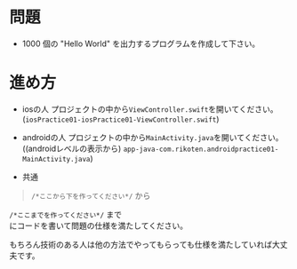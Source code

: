 # 問題
- 1000 個の "Hello World" を出力するプログラムを作成して下さい。

# 進め方
- iosの人
プロジェクトの中から`ViewController.swift`を開いてください。  
(`iosPractice01-iosPractice01-ViewController.swift`)  
  
- androidの人
プロジェクトの中から`MainActivity.java`を開いてください。  
((androidレベルの表示から) `app-java-com.rikoten.androidpractice01-MainActivity.java`)  
  
  
- 共通  
> `/*ここから下を作ってください*/` から  
  
`/*ここまでを作ってください*/` まで  
にコードを書いて問題の仕様を満たしてください。  
  
もちろん技術のある人は他の方法でやってもらっても仕様を満たしていれば大丈夫です。  
